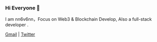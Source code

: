### Hi Everyone 👋

I am  nn6v6nn，Focus on Web3 & Blockchain Develop, Also a full-stack developer .

[Gmail](mailto:nn6v6nn@gmail.com) | [Twitter](https://twitter.com/nn6v6nn)

<!--
**nn6v6nn/nn6v6nn** is a ✨ _special_ ✨ repository because its `README.md` (this file) appears on your GitHub profile.

Here are some ideas to get you started:

- 🔭 I’m currently working on ...
- 🌱 I’m currently learning ...
- 👯 I’m looking to collaborate on ...
- 🤔 I’m looking for help with ...
- 💬 Ask me about ...
- 📫 How to reach me: ...
- 😄 Pronouns: ...
- ⚡ Fun fact: ...
-->
